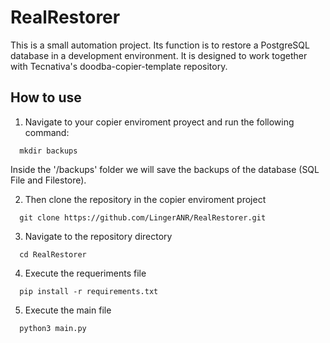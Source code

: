 # RealRestorer
This is a small automation project. Its function is to restore a PostgreSQL database in a development environment. It is designed to work together with Tecnativa's doodba-copier-template repository.

## How to use
1. Navigate to your copier enviroment proyect and run the following command:
```
  mkdir backups
```
Inside the '/backups' folder we will save the backups of the database (SQL File and Filestore).

2. Then clone the repository in the copier enviroment project
```
  git clone https://github.com/LingerANR/RealRestorer.git
```  
3. Navigate to the repository directory
```
  cd RealRestorer
```
4. Execute the requeriments file
```
  pip install -r requirements.txt
```
5. Execute the main file
```
  python3 main.py
```

